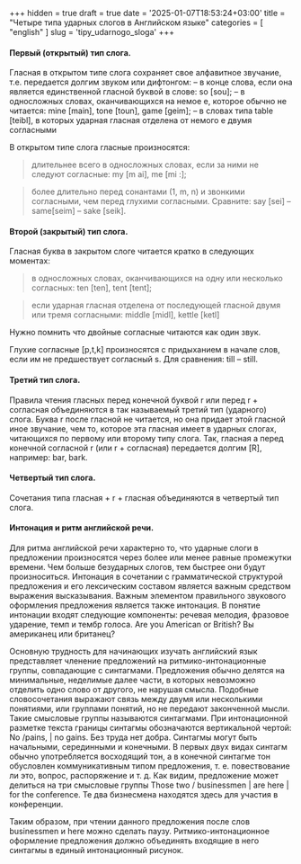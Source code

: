 +++
hidden = true
draft = true
date = '2025-01-07T18:53:24+03:00'
title = "Четыре типа ударных слогов в Английском языке"
categories = [ "english" ]
slug = 'tipy_udarnogo_sloga'
+++

#### Первый (открытый) тип слога.

Гласная в открытом типе слога сохраняет свое алфавитное звучание,
т.е. передается долгим звуком или дифтонгом: – в конце слова, если она
является единственной гласной буквой в слове: so [sou]; – в односложных
словах, оканчивающихся на немое е, которое обычно не читается: mine
[main], tone [toun], game [geim]; – в словах типа table [teibl], в которых
ударная гласная отделена от немого е двумя согласными

В открытом типе слога гласные произносятся:

>длительнее всего в односложных словах, если за ними не следуют согласные: my [m ai], mе [mi :];

>более длительно перед сонантами (1, m, n) и звонкими согласными, чем перед глухими согласными. Сравните: say [sei] – same[seim] – sake [seik].

#### Второй (закрытый) тип слога.

Гласная буква в закрытом слоге читается кратко в 
следующих моментах:

>в односложных словах, оканчивающихся на одну или несколько согласных: ten [ten], tent [tent];

>если ударная гласная отделена от последующей гласной двумя или тремя согласными: middle [midl], kettle [ketl]

Нужно помнить что двойные согласные читаются как один звук.

Глухие согласные [р,t,k] произносятся с придыханием в
начале слов, если им не предшествует согласный s. Для сравнения: till – still.

#### Третий тип слога.

Правила чтения гласных перед конечной буквой r или перед r +
согласная объединяются в так называемый третий тип (ударного) слога.
Буква r после гласной не читается, но она придает этой гласной иное
звучание, чем то, которое эта гласная имеет в ударных слогах,
читающихся по первому или второму типу слога. Так, гласная a перед
конечной согласной r (или r + согласная) передается долгим [R],
например: bar, bark.

#### Четвертый тип слога.

Сочетания типа гласная + r + гласная объединяются в четвертый тип
слога. 


#### Интонация и ритм английской речи.

Для ритма английской речи характерно то, что ударные слоги в
предложении произносятся через более или менее равные промежутки
времени. Чем больше безударных слогов, тем быстрее они будут
произноситься. Интонация в сочетании с грамматической структурой
предложения и его лексическим составом является важным средством
выражения высказывания. Важным элементом правильного звукового
оформления предложения является также интонация. В понятие
интонации входят следующие компоненты: речевая мелодия, фразовое
ударение, темп и тембр голоса. Are you American or British? Вы
американец или британец?

Основную трудность для начинающих изучать английский язык
представляет членение предложений на ритмико-интонационные группы,
совпадающие с синтагмами. Предложения обычно делятся на
минимальные, неделимые далее части, в которых невозможно отделить
одно слово от другого, не нарушая смысла. Подобные словосочетания
выражают связь между двумя или несколькими понятиями, или группами
понятий, но не передают законченной мысли. Такие смысловые группы
называются синтагмами. При интонационной разметке текста границы
синтагмы обозначаются вертикальной чертой: No /pains, | no gains. Без
труда нет добра. Синтагмы могут быть начальными, серединными и
конечными. В первых двух видах синтагм обычно употребляется
восходящий тон, а в конечной синтагме тон обусловлен коммуникативным
типом предложения, т. е. повествование ли это, вопрос, распоряжение и т.
д. Как видим, предложение может делиться на три смысловые группы
Those two / businessmen | are here | for the conference. Те два бизнесмена
находятся здесь для участия в конференции.

Таким образом, при чтении данного предложения после слов
businessmen и here можно сделать паузу. Ритмико-интонационное
оформление предложения должно объединять входящие в него синтагмы
в единый интонационный рисунок.